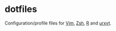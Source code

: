 # dotfiles

Configuration/profile files for [Vim](http://www.vim.org/), [Zsh](http://zsh.sourceforge.net/), [R](https://www.r-project.org/) and [urxvt](http://software.schmorp.de/pkg/rxvt-unicode.html).
